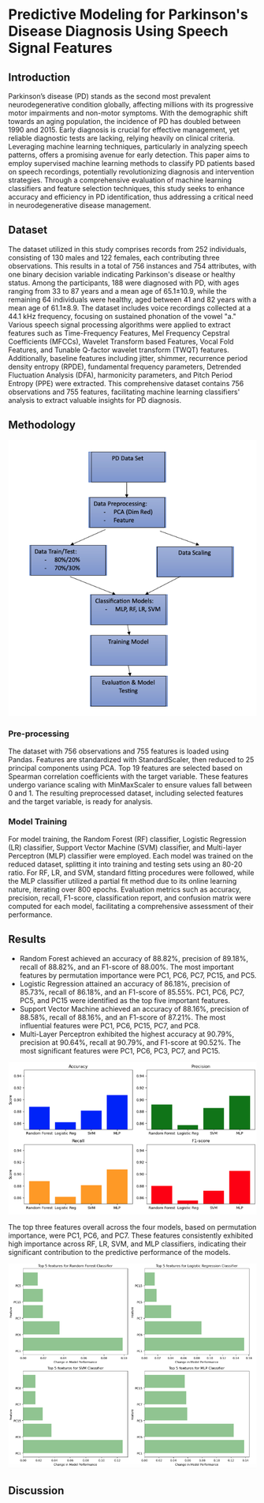 # Predictive Modeling for Parkinson's Disease Diagnosis Using Speech Signal Features

## Introduction

Parkinson’s disease (PD) stands as the second most prevalent neurodegenerative condition globally, affecting millions with its progressive motor impairments and non-motor symptoms. With the demographic shift towards an aging population, the incidence of PD has doubled between 1990 and 2015. Early diagnosis is crucial for effective management, yet reliable diagnostic tests are lacking, relying heavily on clinical criteria. Leveraging machine learning techniques, particularly in analyzing speech patterns, offers a promising avenue for early detection. This paper aims to employ supervised machine learning methods to classify PD patients based on speech recordings, potentially revolutionizing diagnosis and intervention strategies. Through a comprehensive evaluation of machine learning classifiers and feature selection techniques, this study seeks to enhance accuracy and efficiency in PD identification, thus addressing a critical need in neurodegenerative disease management.

## Dataset

The dataset utilized in this study comprises records from 252 individuals, consisting of 130 males and 122 females, each contributing three observations. This results in a total of 756 instances and 754 attributes, with one binary decision variable indicating Parkinson's disease or healthy status. Among the participants, 188 were diagnosed with PD, with ages ranging from 33 to 87 years and a mean age of 65.1±10.9, while the remaining 64 individuals were healthy, aged between 41 and 82 years with a mean age of 61.1±8.9. The dataset includes voice recordings collected at a 44.1 kHz frequency, focusing on sustained phonation of the vowel "a." Various speech signal processing algorithms were applied to extract features such as Time-Frequency Features, Mel Frequency Cepstral Coefficients (MFCCs), Wavelet Transform based Features, Vocal Fold Features, and Tunable Q-factor wavelet transform (TWQT) features. Additionally, baseline features including jitter, shimmer, recurrence period density entropy (RPDE), fundamental frequency parameters, Detrended Fluctuation Analysis (DFA), harmonicity parameters, and Pitch Period Entropy (PPE) were extracted. This comprehensive dataset contains 756 observations and 755 features, facilitating machine learning classifiers' analysis to extract valuable insights for PD diagnosis.

## Methodology

![Parkinson's Disease Image](files/PD_ML_Outline.png)

### Pre-processing

The dataset with 756 observations and 755 features is loaded using Pandas. Features are standardized with StandardScaler, then reduced to 25 principal components using PCA. Top 19 features are selected based on Spearman correlation coefficients with the target variable. These features undergo variance scaling with MinMaxScaler to ensure values fall between 0 and 1. The resulting preprocessed dataset, including selected features and the target variable, is ready for analysis.

### Model Training

For model training, the Random Forest (RF) classifier, Logistic Regression (LR) classifier, Support Vector Machine (SVM) classifier, and Multi-layer Perceptron (MLP) classifier were employed. Each model was trained on the reduced dataset, splitting it into training and testing sets using an 80-20 ratio. For RF, LR, and SVM, standard fitting procedures were followed, while the MLP classifier utilized a partial fit method due to its online learning nature, iterating over 800 epochs. Evaluation metrics such as accuracy, precision, recall, F1-score, classification report, and confusion matrix were computed for each model, facilitating a comprehensive assessment of their performance.

## Results

- Random Forest achieved an accuracy of 88.82%, precision of 89.18%, recall of 88.82%, and an F1-score of 88.00%. The most important features by permutation importance were PC1, PC6, PC7, PC15, and PC5.
- Logistic Regression attained an accuracy of 86.18%, precision of 85.73%, recall of 86.18%, and an F1-score of 85.55%. PC1, PC6, PC7, PC5, and PC15 were identified as the top five important features.
- Support Vector Machine achieved an accuracy of 88.16%, precision of 88.58%, recall of 88.16%, and an F1-score of 87.21%. The most influential features were PC1, PC6, PC15, PC7, and PC8.
- Multi-Layer Perceptron exhibited the highest accuracy at 90.79%, precision at 90.64%, recall at 90.79%, and F1-score at 90.52%. The most significant features were PC1, PC6, PC3, PC7, and PC15.

![Model Accuracys](files/Model_Acc_ML_Class.png)

The top three features overall across the four models, based on permutation importance, were PC1, PC6, and PC7. These features consistently exhibited high importance across RF, LR, SVM, and MLP classifiers, indicating their significant contribution to the predictive performance of the models.

![Permutation Selection](files/Perm_Feat_ML_Class.png)


## Discussion
